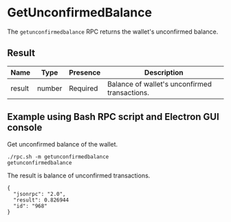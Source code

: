 # GetUnconfirmedBalance

The `getunconfirmedbalance` RPC returns the wallet's unconfirmed balance.

## Result
Name    | Type            | Presence | Description
------- | --------------- | -------- | -----------------------------------------
result  | number | Required | Balance of wallet's unconfirmed transactions.

## Example using Bash RPC script and Electron GUI console
Get unconfirmed balance of the wallet.

```
./rpc.sh -m getunconfirmedbalance
getunconfirmedbalance
```

The result is balance of unconfirmed transactions.

```
{
  "jsonrpc": "2.0",
  "result": 0.826944
  "id": "968"
}
```
